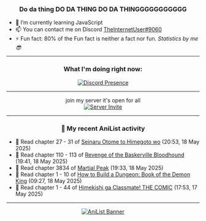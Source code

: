 <div align="center">

### Do da thing DO DA THING DO DA THINGGGGGGGGGGG
</div>

- 🌱 I’m currently learning JavaScript
- 📫 You can contact me on Discord [TheInternetUser#9060](https://discord.com/users/534117072796385300)
- ⚡ Fun fact: 80% of the Fun fact is neither a fact nor fun. _Statistics by me 😎_
<hr>

<div align="center">

### What I'm doing right now:
[![Discord Presence](https://lanyard.cnrad.dev/api/534117072796385300)](https://discord.com/users/534117072796385300)
<hr>

join my server it's open for all <br>
[![Server Invite](https://invidget.switchblade.xyz/bfYgVHxrSs)](https://discord.gg/bfYgVHxrSs)

<hr>
  
### 🌸 My recent AniList activity

</div>

<!-- ANILIST_ACTIVITY:start -->

-   📖 Read chapter 27 - 31 of [Seinaru Otome to Himegoto wo](https://anilist.co/manga/181248) (20:53, 18 May 2025)
-   📖 Read chapter 110 - 113 of [Revenge of the Baskerville Bloodhound](https://anilist.co/manga/163824) (19:41, 18 May 2025)
-   📖 Read chapter 3834 of [Martial Peak](https://anilist.co/manga/104494) (19:33, 18 May 2025)
-   📖 Read chapter 1 - 10 of [How to Build a Dungeon: Book of the Demon King](https://anilist.co/manga/86242) (09:27, 18 May 2025)
-   📖 Read chapter 1 - 44 of [Himekishi ga Classmate! THE COMIC](https://anilist.co/manga/86276) (17:53, 17 May 2025)

<!-- ANILIST_ACTIVITY:end -->
<hr>

<div align="center">

[![AniList Banner](https://img.anili.st/User/929966)](https://anilist.co/user/TheInternetUser)

<!-- ![Profile views](https://gpvc.arturio.dev/TheInternetUse7) Since 2023-01-09 -->
<br>


</div>
